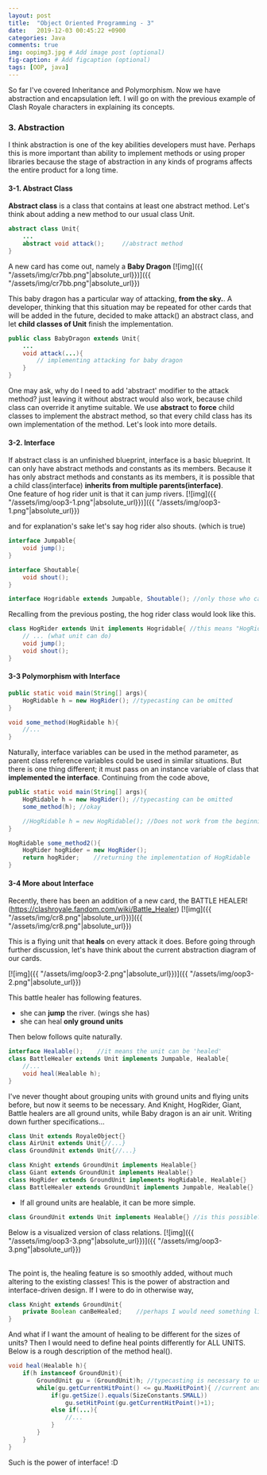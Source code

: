 ```yaml
---
layout: post
title:  "Object Oriented Programming - 3"
date:   2019-12-03 00:45:22 +0900
categories: Java
comments: true
img: oopimg3.jpg # Add image post (optional)
fig-caption: # Add figcaption (optional)
tags: [OOP, java]
---
```


So far I've covered Inheritance and Polymorphism. Now we have abstraction and encapsulation left. I will go on with the previous example of Clash Royale characters in explaining its concepts.

### 3. Abstraction

I think abstraction is one of the key abilities developers must have. Perhaps this is more important than ability to implement methods or using proper libraries because the stage of abstraction in any kinds of programs affects the entire product for a long time.

#### 3-1. Abstract Class
**Abstract class** is a class that contains at least one abstract method. 
Let's think about adding a new method to our usual class Unit.

```java
abstract class Unit{
    ...
    abstract void attack();     //abstract method
}
```

A new card has come out, namely a **Baby Dragon**
[![img]({{ "/assets/img/cr7bb.png"|absolute_url}})]({{ "/assets/img/cr7bb.png"|absolute_url}})

This baby dragon has a particular way of attacking, **from the sky.**.
A developer, thinking that this situation may be repeated for other cards that will be added in the future, decided to make attack() an abstract class, and let **child classes of Unit** finish the implementation.

```java
public class BabyDragon extends Unit{
    ...
    void attack(...){
        // implementing attacking for baby dragon
    }
}
```

One may ask, why do I need to add 'abstract' modifier to the attack method? just leaving it without abstract would also work, because child class can override it anytime suitable. We use **abstract** to **force** child classes to implement the abstract method, so that every child class has its own implementation of the method. Let's look into more details.

#### 3-2. Interface

If abstract class is an unfinished blueprint, interface is a basic blueprint. It can only have abstract methods and constants as its members. 
Because it has only abstract methods and constants as its members, it is possible that a child class(interface) **inherits from multiple parents(interface)**.
<br>
One feature of hog rider unit is that it can jump rivers.
[![img]({{ "/assets/img/oop3-1.png"|absolute_url}})]({{ "/assets/img/oop3-1.png"|absolute_url}})

and for explanation's sake let's say hog rider also shouts. (which is true)

```java
interface Jumpable{
    void jump();
}

interface Shoutable{
    void shout();
}

interface Hogridable extends Jumpable, Shoutable(); //only those who can shot and jump with a hog can be a hog rider!
```

Recalling from the previous posting, the hog rider class would look like this.
```java
class HogRider extends Unit implements Hogridable{ //this means "HogRider extends Unit AND HogRider implements HogRidable"
    // ... (what unit can do)
    void jump();
    void shout();
}
```

#### 3-3 Polymorphism with Interface
```java
public static void main(String[] args){
    HogRidable h = new HogRider(); //typecasting can be omitted
}

void some_method(HogRidable h){
    //...
}
```
Naturally, interface variables can be used in the method parameter, as parent class reference variables could be used in similar situations. But there is one thing different; it must pass on an instance variable of class that **implemented the interface**. Continuing from the code above, 

```java
public static void main(String[] args){
    HogRidable h = new HogRider(); //typecasting can be omitted
    some_method(h); //okay

    //HogRidable h = new HogRidable(); //Does not work from the beginning. Abstract classes can't be instantiated.
}

HogRidable some_method2(){
    HogRider hogRider = new HogRider();
    return hogRider;    //returning the implementation of HogRidable
}
```

#### 3-4 More about Interface

Recently, there has been an addition of a new card, the BATTLE HEALER! (https://clashroyale.fandom.com/wiki/Battle_Healer)
[![img]({{ "/assets/img/cr8.png"|absolute_url}})]({{ "/assets/img/cr8.png"|absolute_url}})

This is a flying unit that **heals** on every attack it does.
Before going through further discussion, let's have think about the current abstraction diagram of our cards.

[![img]({{ "/assets/img/oop3-2.png"|absolute_url}})]({{ "/assets/img/oop3-2.png"|absolute_url}})

This battle healer has following features.
- she can **jump** the river. (wings she has)
- she can heal **only ground units**

Then below follows quite naturally.
```java
interface Healable();    //it means the unit can be 'healed'
class BattleHealer extends Unit implements Jumpable, Healable{
    //...
    void heal(Healable h);
}
```

I've never thought about grouping units with ground units and flying units before, but now it seems to be necessary.
And Knight, HogRider, Giant, Battle healers are all ground units, while Baby dragon is an air unit. Writing down further specifications...

```java
class Unit extends RoyaleObject{}
class AirUnit extends Unit{//...}
class GroundUnit extends Unit{//...}

class Knight extends GroundUnit implements Healable{}
class Giant extends GroundUnit implements Healable{}
class HogRider extends GroundUnit implements HogRidable, Healable{}
class BattleHealer extends GroundUnit implements Jumpable, Healable{}
```

- If all ground units are healable, it can be more simple.
```java
class GroundUnit extends Unit implements Healable{} //is this possible?
```

Below is a visualized version of class relations.
[![img]({{ "/assets/img/oop3-3.png"|absolute_url}})]({{ "/assets/img/oop3-3.png"|absolute_url}})

<br>
The point is, the healing feature is so smoothly added, without much altering to the existing classes!
This is the power of abstraction and interface-driven design. If I were to do in otherwise way, 

```java
class Knight extends GroundUnit{
    private Boolean canBeHealed;    //perhaps I would need something like this...
}
```

And what if I want the amount of healing to be different for the sizes of units? Then I would need to define heal points differently for ALL UNITS.
Below is a rough description of the method heal().

```java
void heal(Healable h){
    if(h instanceof GroundUnit){
        GroundUnit gu = (GroundUnit)h; //typecasting is necessary to use unique variables and methods of 'GroundUnit'
        while(gu.getCurrentHitPoint() <= gu.MaxHitPoint){ //current and max hitpoint concept are suddenly added for explanation
            if(gu.getSize().equals(SizeConstants.SMALL))
                gu.setHitPoint(gu.getCurrentHitPoint()+1);
            else if(...){
                //...
            }
        }
    }
}
```

Such is the power of interface! :D